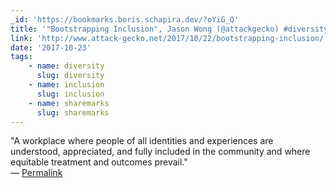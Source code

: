 ```yaml
---
_id: 'https://bookmarks.boris.schapira.dev/?oYiG_Q'
title: '"Bootstrapping Inclusion", Jason Wong (@attackgecko) #diversity'
link: 'http://www.attack-gecko.net/2017/10/22/bootstrapping-inclusion/'
date: '2017-10-23'
tags:
    - name: diversity
      slug: diversity
    - name: inclusion
      slug: inclusion
    - name: sharemarks
      slug: sharemarks
---
```


&quot;A workplace where people of all identities and experiences are understood,
appreciated, and fully included in the community and where equitable treatment
and outcomes prevail.&quot; <br>&#8212;
<a href="https://bookmarks.boris.schapira.dev/?oYiG_Q" title="Permalink">Permalink</a>
